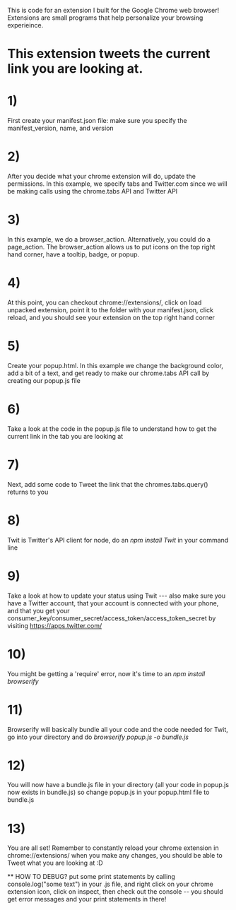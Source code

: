  
 This is code for an extension I built for the Google Chrome web browser!
 Extensions are small programs that help personalize your browsing experieince.
 # This extension tweets the current link you are looking at. 

# 1) 
First create your manifest.json file: make sure you specify the
manifest_version, name, and version

# 2) 
After you decide what your chrome extension will do, update the permissions.
In this example, we specify tabs and Twitter.com since we will be making calls 
using the chrome.tabs API and Twitter API

# 3) 
In this example, we do a browser_action. Alternatively, you could do a page_action.
The browser_action allows us to put icons on the top right hand corner, have a tooltip,
badge, or popup. 

# 4) 
At this point, you can checkout chrome://extensions/, click on load unpacked
extension, point it to the folder with your manifest.json, click reload, and you
should see your extension on the top right hand corner

# 5) 
Create your popup.html. In this example we change the background color,
add a bit of a text, and get ready to make our chrome.tabs API call by creating
our popup.js file

# 6) 
Take a look at the code in the popup.js file to understand how to get the
current link in the tab you are looking at

# 7) 
Next, add some code to Tweet the link that the chromes.tabs.query() returns to you

# 8)
Twit is Twitter's API client for node, do an *npm install Twit* in your command 
line

# 9) 
Take a look at how to update your status using Twit --- also make sure you have
a Twitter account, that your account is connected with your phone, and that you 
get your consumer_key/consumer_secret/access_token/access_token_secret by visiting
https://apps.twitter.com/

# 10) 
You might be getting a 'require' error, now it's time to an *npm install browserify*

# 11) 
Browserify will basically bundle all your code and the code needed for Twit,
go into your directory and do *browserify popup.js -o bundle.js*

# 12) 
You will now have a bundle.js file in your directory (all your code in popup.js
now exists in bundle.js) so change popup.js in your popup.html file to bundle.js

# 13) 
You are all set! Remember to constantly reload your chrome extension in
chrome://extensions/ when you make any changes, you should be able to Tweet
what you are looking at :D


** HOW TO DEBUG? put some print statements by calling console.log("some text") in your .js file,
and right click on your chrome extension icon, click on inspect, then check out the console -- you should
get error messages and your print statements in there! 

